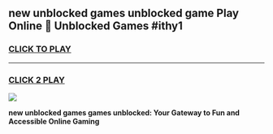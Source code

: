 
## new unblocked games unblocked game Play Online 👋 Unblocked Games #ithy1
<h3>
<a href="https://premium.freeplayer.one?title=new_unblocked_games&ref=21F">CLICK TO PLAY</a></h3>
<hr>

<h3>
<a href="https://premium.freeplayer.one?title=new_unblocked_games&ref=21F">CLICK 2 PLAY</a>
  
</h3>

<a href="https://premium.freeplayer.one?title=new_unblocked_games&ref=21F/"><img src="https://clearcache.store/games.png"></a>


**new unblocked games games unblocked: Your Gateway to Fun and Accessible Online Gaming**
